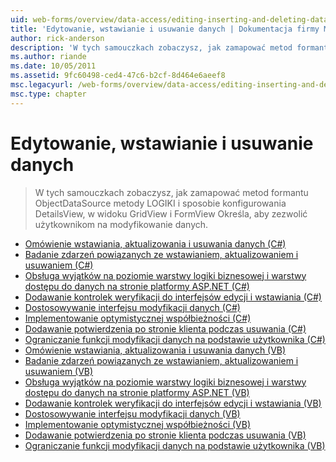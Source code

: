 ```yaml
---
uid: web-forms/overview/data-access/editing-inserting-and-deleting-data/index
title: 'Edytowanie, wstawianie i usuwanie danych | Dokumentacja firmy Microsoft'
author: rick-anderson
description: 'W tych samouczkach zobaczysz, jak zamapować metod formantu ObjectDataSource metody LOGIKI i sposób konfigurowania GridView DetailsView i FormView co...'
ms.author: riande
ms.date: 10/05/2011
ms.assetid: 9fc60498-ced4-47c6-b2cf-8d464e6aeef8
msc.legacyurl: /web-forms/overview/data-access/editing-inserting-and-deleting-data
msc.type: chapter
---
```

<a name="editing-inserting-and-deleting-data"></a>Edytowanie, wstawianie i usuwanie danych
====================
> W tych samouczkach zobaczysz, jak zamapować metod formantu ObjectDataSource metody LOGIKI i sposobie konfigurowania DetailsView, w widoku GridView i FormView Określa, aby zezwolić użytkownikom na modyfikowanie danych.


- [Omówienie wstawiania, aktualizowania i usuwania danych (C#)](an-overview-of-inserting-updating-and-deleting-data-cs.md)
- [Badanie zdarzeń powiązanych ze wstawianiem, aktualizowaniem i usuwaniem (C#)](examining-the-events-associated-with-inserting-updating-and-deleting-cs.md)
- [Obsługa wyjątków na poziomie warstwy logiki biznesowej i warstwy dostępu do danych na stronie platformy ASP.NET (C#)](handling-bll-and-dal-level-exceptions-in-an-asp-net-page-cs.md)
- [Dodawanie kontrolek weryfikacji do interfejsów edycji i wstawiania (C#)](adding-validation-controls-to-the-editing-and-inserting-interfaces-cs.md)
- [Dostosowywanie interfejsu modyfikacji danych (C#)](customizing-the-data-modification-interface-cs.md)
- [Implementowanie optymistycznej współbieżności (C#)](implementing-optimistic-concurrency-cs.md)
- [Dodawanie potwierdzenia po stronie klienta podczas usuwania (C#)](adding-client-side-confirmation-when-deleting-cs.md)
- [Ograniczanie funkcji modyfikacji danych na podstawie użytkownika (C#)](limiting-data-modification-functionality-based-on-the-user-cs.md)
- [Omówienie wstawiania, aktualizowania i usuwania danych (VB)](an-overview-of-inserting-updating-and-deleting-data-vb.md)
- [Badanie zdarzeń powiązanych ze wstawianiem, aktualizowaniem i usuwaniem (VB)](examining-the-events-associated-with-inserting-updating-and-deleting-vb.md)
- [Obsługa wyjątków na poziomie warstwy logiki biznesowej i warstwy dostępu do danych na stronie platformy ASP.NET (VB)](handling-bll-and-dal-level-exceptions-in-an-asp-net-page-vb.md)
- [Dodawanie kontrolek weryfikacji do interfejsów edycji i wstawiania (VB)](adding-validation-controls-to-the-editing-and-inserting-interfaces-vb.md)
- [Dostosowywanie interfejsu modyfikacji danych (VB)](customizing-the-data-modification-interface-vb.md)
- [Implementowanie optymistycznej współbieżności (VB)](implementing-optimistic-concurrency-vb.md)
- [Dodawanie potwierdzenia po stronie klienta podczas usuwania (VB)](adding-client-side-confirmation-when-deleting-vb.md)
- [Ograniczanie funkcji modyfikacji danych na podstawie użytkownika (VB)](limiting-data-modification-functionality-based-on-the-user-vb.md)
